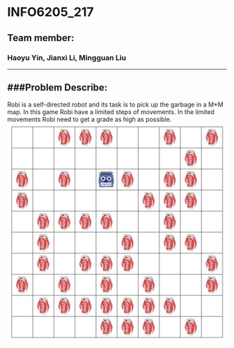 # INFO6205_217

## Team member:
### Haoyu Yin, Jianxi Li, Mingguan Liu
---

###Problem Describe:
---
Robi is a self-directed robot and its task is to pick up the garbage in a M*M map. In this game Robi have a limited steps of movements.  In the limited movements Robi need to get a grade as high as possible.
![image](https://github.com/mattliu777/INFO6205_217/blob/master/slides/map1.jpg)



